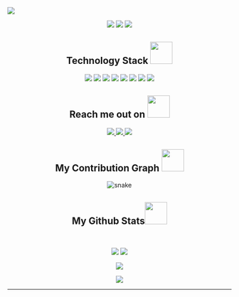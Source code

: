 <!-- <h1 align="center">Hi 👋, I'm Daimka</h1>
<h3 align="center">A passionate frontend developer from Mongolia</h3>

<p align="left"> <img src="https://komarev.com/ghpvc/?username=daimkaa&label=Profile%20views&color=0e75b6&style=flat" alt="daimkaa" /> </p>

<h3 align="left">Connect with me:</h3>
<p align="left">
<a href="https://linkedin.com/in/daimka" target="blank"><img align="center" src="https://raw.githubusercontent.com/rahuldkjain/github-profile-readme-generator/master/src/images/icons/Social/linked-in-alt.svg" alt="daimka" height="30" width="40" /></a>
<a href="https://instagram.com/daimkathegoliath" target="blank"><img align="center" src="https://raw.githubusercontent.com/rahuldkjain/github-profile-readme-generator/master/src/images/icons/Social/instagram.svg" alt="daimkathegoliath" height="30" width="40" /></a>
<a href="https://www.hackerrank.com/damdinragcaa" target="blank"><img align="center" src="https://raw.githubusercontent.com/rahuldkjain/github-profile-readme-generator/master/src/images/icons/Social/hackerrank.svg" alt="damdinragcaa" height="30" width="40" /></a>
<a href="https://www.leetcode.com/daimkaa" target="blank"><img align="center" src="https://raw.githubusercontent.com/rahuldkjain/github-profile-readme-generator/master/src/images/icons/Social/leet-code.svg" alt="daimkaa" height="30" width="40" /></a>
</p>

<h3 align="left">Languages:</h3>
<p align="left"><a href="https://www.w3schools.com/cpp/" target="_blank" rel="noreferrer"> <img src="https://raw.githubusercontent.com/devicons/devicon/master/icons/cplusplus/cplusplus-original.svg" alt="cplusplus" width="40" height="40"/> </a> <a href="https://www.w3schools.com/css/" target="_blank" rel="noreferrer"> <img src="https://raw.githubusercontent.com/devicons/devicon/master/icons/css3/css3-original-wordmark.svg" alt="css3" width="40" height="40"/> </a><a href="https://firebase.google.com/" target="_blank" rel="noreferrer"> <img src="https://www.vectorlogo.zone/logos/firebase/firebase-icon.svg" alt="firebase" width="40" height="40"/> </a> <a href="https://flutter.dev" target="_blank" rel="noreferrer"> <img src="https://www.vectorlogo.zone/logos/flutterio/flutterio-icon.svg" alt="flutter" width="40" height="40"/> </a> <a href="https://www.w3.org/html/" target="_blank" rel="noreferrer"> <img src="https://raw.githubusercontent.com/devicons/devicon/master/icons/html5/html5-original-wordmark.svg" alt="html5" width="40" height="40"/> </a><a href="https://developer.mozilla.org/en-US/docs/Web/JavaScript" target="_blank" rel="noreferrer"> <img src="https://raw.githubusercontent.com/devicons/devicon/master/icons/javascript/javascript-original.svg" alt="javascript" width="40" height="40"/> </a> <a href="https://nextjs.org/" target="_blank" rel="noreferrer"> <img src="https://cdn.worldvectorlogo.com/logos/nextjs-2.svg" alt="nextjs" width="40" height="40"/> </a> <a href="https://www.python.org" target="_blank" rel="noreferrer"> <img src="https://raw.githubusercontent.com/devicons/devicon/master/icons/python/python-original.svg" alt="python" width="40" height="40"/> </a> <a href="https://reactjs.org/" target="_blank" rel="noreferrer"> <img src="https://raw.githubusercontent.com/devicons/devicon/master/icons/react/react-original-wordmark.svg" alt="react" width="40" height="40"/> </a> <a href="https://tailwindcss.com/" target="_blank" rel="noreferrer"> <img src="https://www.vectorlogo.zone/logos/tailwindcss/tailwindcss-icon.svg" alt="tailwind" width="40" height="40"/> </a> </p>
<h3 align="left">Tools:</h3>
<p align="left"><a href="https://www.blender.org/" target="_blank" rel="noreferrer"> <img src="https://download.blender.org/branding/community/blender_community_badge_white.svg" alt="blender" width="40" height="40"/></a><a href="https://www.figma.com/" target="_blank" rel="noreferrer"> <img src="https://www.vectorlogo.zone/logos/figma/figma-icon.svg" alt="figma" width="40" height="40"/> </a><a href="https://www.adobe.com/in/products/illustrator.html" target="_blank" rel="noreferrer"> <img src="https://www.vectorlogo.zone/logos/adobe_illustrator/adobe_illustrator-icon.svg" alt="illustrator" width="40" height="40"/> </a><a href="https://www.photoshop.com/en" target="_blank" rel="noreferrer"> <img src="https://raw.githubusercontent.com/devicons/devicon/master/icons/photoshop/photoshop-line.svg" alt="photoshop" width="40" height="40"/> </a></p>


<p>&nbsp;<img align="center" src="https://github-readme-stats.vercel.app/api?username=daimkaa&show_icons=true&locale=en" alt="daimkaa" /></p> -->


<p align="center">
 
</p align="center">
<img src="https://i.imgur.com/eOXygjI.png" />

<p align="center">
 
 <img src="https://badges.pufler.dev/visits/Daimkaa/Daimkaa"/> 
 <!-- <img src="https://badges.pufler.dev/years/ritik307"/> -->
 <img src="https://badges.pufler.dev/repos/Daimkaa"/>
 <img src="https://badges.pufler.dev/commits/monthly/Daimkaa" />

</p>

<!-- <p align="center">
  I'm a 3rd year student pursuing Master's in Computer Applications 🎓 from Guru Gobind Singh Indraprastha University 🏛. I'm a passionate learner who's always willing to learn and work across technologies and domains 💡. I love to explore new technologies and leverage them to solve real-life problems ✨. Apart from that I also love to guide and mentor newbies👨🏻‍💻. I'm deep into Web 🕸️ Development.
</p>   -->

<h2 align="center">Technology Stack <img src="https://github.com/ritik307/ritik307/blob/main/images/laptop.gif" width="50"></h2>

<p align="center">
<!--  <img src="https://img.shields.io/badge/C-00599C?style=flat-square&logo=c&logoColor=white"/> -->
<!-- <img src="https://img.shields.io/badge/-java-E34A86?style=flat-square&logo=java"/> -->
<img src="https://img.shields.io/badge/-C++-00599C?style=flat-square&logo=c"/>
<img src="https://img.shields.io/badge/-HTML5-E34F26?style=flat-square&logo=html5&logoColor=white"/>
<img src="https://img.shields.io/badge/-CSS3-1572B6?style=flat-square&logo=css3"/>
<!-- <img src="https://img.shields.io/badge/-Bootstrap-563D7C?style=flat-square&logo=bootstrap"/> -->
<!-- <img src="https://img.shields.io/badge/-Heroku-430098?style=flat-square&logo=heroku"/> -->
<img src="https://img.shields.io/badge/-JavaScript-black?style=flat-square&logo=javascript"/>
<img src="https://img.shields.io/badge/-Nodejs-black?style=flat-square&logo=Node.js"/>
<img src="https://img.shields.io/badge/-React-black?style=flat-square&logo=react"/>
<!-- <img src="https://img.shields.io/badge/-MongoDB-black?style=flat-square&logo=mongodb"/> -->
<!-- <img src="https://img.shields.io/badge/-MySQL-black?style=flat-square&logo=mysql"/> -->
<img src="https://img.shields.io/badge/-Git-black?style=flat-square&logo=git"/>
<img src="https://img.shields.io/badge/-GitHub-black?style=flat-square&logo=github"/>
</p>

<h2 align="center">Reach me out on <img src="https://media0.giphy.com/media/jqNPzdTTxQfOgOqpO4/source.gif" width="50"></h2>

<p align="center">
<!-- <img src="https://img.shields.io/badge/-ritik-purple?style=flat-square&logo=instagram&logoColor=white&link=https://www.instagram.com/pinkdogg307/"/> -->
<a href="mailto: damdinragcaa@gmail.com">
 <img src="https://img.shields.io/badge/-ritikpr307-c14438?style=flat-square&logo=Gmail&logoColor=white&link=mailto:damdinragcaa@gmail.com"/>
</a>
<a href="https://www.linkedin.com/in/daimka/">
 <img src="https://img.shields.io/badge/-ritikrawal-blue?style=flat-square&logo=Linkedin&logoColor=white&link=https://www.linkedin.com/in/daimka/"/>
</a>
 <a href="https://www.linkedin.com/in/daimka/">
 <img src="https://img.shields.io/badge/-ritikhere307-blue?style=flat-square&logo=twitter&logoColor=white&link=https://www.linkedin.com/in/daimka/"/>
</a>
</p>


<h2 align="center">
  My Contribution Graph <img src="https://media.giphy.com/media/xUA7aZeLE2e0P7Znz2/giphy.gif" width="50">
</h2>
<p align="center">
  <img src="https://github.com/ritik307/ritik307/raw/output/github-contribution-grid-snake.svg" alt="snake"></center>
</p>

<h2 align="center">
  My Github Stats<img src="https://media.giphy.com/media/VgCDAzcKvsR6OM0uWg/giphy.gif" width="50">
</h2>
 
<br>

<p align = "center">
  <img  src = "https://github-readme-stats.vercel.app/api?username=Daimkaa&show_icons=true&theme=radical&line_height=27">
  <img src = "https://github-readme-stats.vercel.app/api/top-langs/?username=Daimkaa&hide=html,css,java,shaderlab,kotlin,hlsl&theme=radical">
</p>

<p align = "center">
 <img  src="https://github-readme-streak-stats.herokuapp.com/?user=Daimkaa&show_icons=true&locale=en&layout=compact&theme=radical&line_height=0" />
</p> 

<p align = "center">
 <img src="https://activity-graph.herokuapp.com/graph?username=Daimkaa&theme=redical">
</p> 
<hr>

